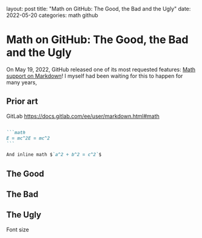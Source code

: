 layout: post
title: "Math on GitHub: The Good, the Bad and the Ugly"
date: 2022-05-20
categories: math github

# Math on GitHub: The Good, the Bad and the Ugly

On May 19, 2022, GitHub released one of its most requested features: [Math
support on Markdown](https://github.blog/2022-05-19-math-support-in-markdown/)!
I myself had been waiting for this to happen for many years, 


## Prior art

GitLab https://docs.gitlab.com/ee/user/markdown.html#math

````markdown

```math
E = mc^2E = mc^2
```

And inline math $`a^2 + b^2 = c^2`$

````


## The Good

## The Bad

## The Ugly

Font size
